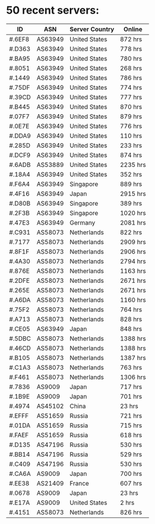 # 50 recent servers:

| ID | ASN | Server Country | Online |
| ------ | ------ | ------ | ------ |
| #.6EF8 | AS63949 | United States | 872 hrs |
| #.D363 | AS63949 | United States | 778 hrs |
| #.BA95 | AS63949 | United States | 780 hrs |
| #.8051 | AS63949 | United States | 268 hrs |
| #.1449 | AS63949 | United States | 786 hrs |
| #.75DF | AS63949 | United States | 774 hrs |
| #.39CD | AS63949 | United States | 777 hrs |
| #.B445 | AS63949 | United States | 870 hrs |
| #.07F7 | AS63949 | United States | 879 hrs |
| #.0E7E | AS63949 | United States | 776 hrs |
| #.DDA9 | AS63949 | United States | 110 hrs |
| #.285D | AS63949 | United States | 233 hrs |
| #.DCF9 | AS63949 | United States | 874 hrs |
| #.6ADB | AS53889 | United States | 2235 hrs |
| #.18A4 | AS63949 | United States | 352 hrs |
| #.F6A4 | AS63949 | Singapore | 889 hrs |
| #.4F16 | AS63949 | Japan | 2915 hrs |
| #.D80B | AS63949 | Singapore | 389 hrs |
| #.2F3B | AS63949 | Singapore | 1020 hrs |
| #.47E3 | AS63949 | Germany | 2081 hrs |
| #.C931 | AS58073 | Netherlands | 822 hrs |
| #.7177 | AS58073 | Netherlands | 2909 hrs |
| #.8F1F | AS58073 | Netherlands | 2906 hrs |
| #.4A30 | AS58073 | Netherlands | 2794 hrs |
| #.876E | AS58073 | Netherlands | 1163 hrs |
| #.2DFE | AS58073 | Netherlands | 2671 hrs |
| #.265E | AS58073 | Netherlands | 2671 hrs |
| #.A6DA | AS58073 | Netherlands | 1160 hrs |
| #.75F2 | AS58073 | Netherlands | 764 hrs |
| #.A713 | AS58073 | Netherlands | 828 hrs |
| #.CE05 | AS63949 | Japan | 848 hrs |
| #.5DBC | AS58073 | Netherlands | 1388 hrs |
| #.46CD | AS58073 | Netherlands | 1388 hrs |
| #.B105 | AS58073 | Netherlands | 1387 hrs |
| #.C1A3 | AS58073 | Netherlands | 763 hrs |
| #.F461 | AS58073 | Netherlands | 1306 hrs |
| #.7836 | AS9009 | Japan | 717 hrs |
| #.1B9E | AS9009 | Japan | 701 hrs |
| #.4974 | AS45102 | China | 23 hrs |
| #.EFFF | AS51659 | Russia | 721 hrs |
| #.01DA | AS51659 | Russia | 715 hrs |
| #.FAEF | AS51659 | Russia | 618 hrs |
| #.D135 | AS47196 | Russia | 530 hrs |
| #.BB14 | AS47196 | Russia | 529 hrs |
| #.C409 | AS47196 | Russia | 530 hrs |
| #.CA6A | AS9009 | Japan | 700 hrs |
| #.EE38 | AS21409 | France | 607 hrs |
| #.0678 | AS9009 | Japan | 23 hrs |
| #.E17A | AS9009 | United States | 2 hrs |
| #.4151 | AS58073 | Netherlands | 826 hrs |

